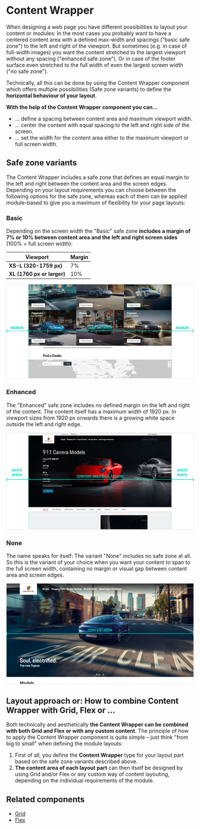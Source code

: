 # Content Wrapper
When designing a web page you have different possibilities to layout your content or modules:
In the most cases you probably want to have a centered content area with a defined max-width and spacings ("basic safe zone") to the left and right of the viewport. 
But sometimes (e.g. in case of full-width images) you want the content stretched to the largest viewport without any spacing ("enhanced safe zone"). Or in case of the footer surface even stretched to the full width of even the largest screen width ("no safe zone").

Technically, all this can be done by using the Content Wrapper component which offers multiple possibilities 
(Safe zone variants) to define the **horizontal behaviour of your layout**. 

**With the help of the Content Wrapper component you can…**
- … define a spacing between content area and maximum viewport width.
- … center the content with equal spacing to the left and right side of the screen.
- … set the width for the content area either to the maximum viewport or full screen width.

## Safe zone variants

The Content Wrapper includes a safe zone that defines an equal margin to the left and right between the content area and the screen edges. 
Depending on your layout requirements you can choose between the following options for the safe zone, 
whereas each of them can be applied module-based to give you a maximum of flexibility for your page layouts:

### Basic

Depending on the screen width the "Basic" safe zone **includes a margin of 7% or 10% between 
content area and the left and right screen sides** (100% = full screen width):

| **Viewport** | **Margin** |
|--------------|------------|
| **XS-L (320-1759 px)** | 7% |
| **XL (1760 px or larger)** | 10% |

![Content Wrapper with Basic safe zone](./assets/content-wrapper-safe-zone-basic.png)

### Enhanced

The "Enhanced" safe zone includes no defined margin on the left and right of the content. 
The content itself has a maximum width of 1920 px. In viewport sizes from 1920 px onwards there 
is a growing white space outside the left and right edge.

![Content Wrapper with Enhanced safe zone](./assets/content-wrapper-safe-zone-enhanced.png)

### None

The name speaks for itself: The variant "None" includes no safe zone at all. So this is the variant of
your choice when you want your content to span to the full screen width, containing no margin or visual 
gap between content area and screen edges.

![Content Wrapper with None safe zone](./assets/content-wrapper-safe-zone-none.png)

## Layout approach or: How to combine Content Wrapper with Grid, Flex or …

Both technically and aesthetically **the Content Wrapper can be combined with both Grid and Flex or with any custom content**. 
The principle of how to apply the Content Wrapper component is quite simple – just  think "from big to small" when defining the module layouts:

1. First of all, you define the **Content Wrapper** type for your layout part based on the safe zone variants described above.
2. **The content area of each layout part** can then itself be designed by using Grid and/or Flex or any custom way of content layouting, 
depending on the individual requirements of the module.

## Related components

- [Grid](#/components/layout/grid)
- [Flex](#/components/layout/flex)